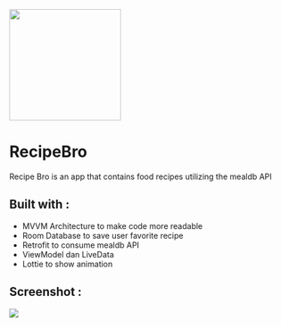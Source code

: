 <img src="https://github-production-user-asset-6210df.s3.amazonaws.com/85984439/282794759-637de5f7-6857-49f1-a24f-c5a3e93263a0.png" width="200">

# RecipeBro
Recipe Bro is an app that contains food recipes utilizing the mealdb API

## Built with :
- MVVM Architecture to make code more readable
- Room Database to save user favorite recipe
- Retrofit to consume mealdb API
- ViewModel dan LiveData
- Lottie to show animation

## Screenshot :
<img src="https://github-production-user-asset-6210df.s3.amazonaws.com/85984439/282795617-a4c2c510-2746-4b18-9d0c-7d6db48113e2.png">
